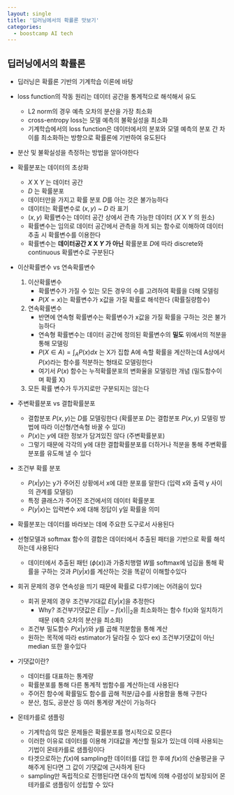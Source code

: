 ```yaml
---
layout: single
title: '딥러닝에서의 확률론 맛보기'
categories:
  - boostcamp AI tech
---
```


## 딥러닝에서의 확률론
- 딥러닝은 확률론 기반의 기계학습 이론에 바탕
- loss function의 작동 원리는 데이터 공간을 통계적으로 해석해서 유도
	- L2 norm의 경우 예측 오차의 분산을 가장 최소화
	- cross-entropy loss는 모델 예측의 불확실성을 최소화
	- 기계학습에서의 loss function은 데이터에서의 분포와 모델 예측의 분포 간 차이를 최소화하는 방향으로 확률론에 기반하여 유도된다
- 분산 및 불확실성을 측정하는 방법을 알아야한다
- 확률분포는 데이터의 초상화
	- $X$ X $Y$ 는 데이터 공간
	- $D$ 는 확률분포
	- 데이터만을 가지고 확률 분포 $D$를 아는 것은 불가능하다
	- 데이터는 확률변수로 $(x,y)$ ~ $D$ 라 표기
	- $(x,y)$ 확률변수는 데이터 공간 상에서 관측 가능한 데이터 ($X$ X $Y$ 의 원소)
	- 확률변수는 임의로 데이터 공간에서 관측을 하게 되는 함수로 이해하여 데이터 추출 시 확률변수를 이용한다
	- 확률변수는  **데이터공간 $X$ X $Y$ 가 아닌** 확률분포 $D$에 따라 discrete와 continuous 확률변수로 구분된다
- 이산확률변수 vs 연속확률변수
	1. 이산확률변수
		- 확률변수가 가질 수 있는 모든 경우의 수를 고려하여 확률을 더해 모델링
		- $P(X=x)$는 확률변수가 x값을 가질 확률로 해석한다 (확률질량함수)
	2. 연속확률변수
		- 반면에 연속형 확률변수는 확률변수가 x값을 가질 확률을 구하는 것은 불가능하다 
		- 연속형 확률변수는 데이터 공간에 정의된 확률변수의 **밀도** 위에서의 적분을 통해 모델링
		- $P(X\in A) = \int_A{P(x)dx}$ 는 X가 집합 A에 속할 확률을 계산하는데 A상에서 $P(x)$라는 함수를 적분하는 형태로 모델링한다
		- 여기서 $P(x)$ 함수는 누적확률분포의 변화율을 모델링한 개념 (밀도함수이며 확률 X)
	3. 모든 확률 변수가 두가지로만 구분되지는 않는다
- 주변확률분포 vs 결합확률분포
	- 결합분포 $P(x,y)$는 $D$를 모델링한다 (확률분포 $D$는 결합분포 $P(x,y)$ 모델링 방법에 따라 이산형/연속형 바꿀 수 있다)
	- $P(x)$는 $y$에 대한 정보가 담겨있진 않다 (주변확률분포)
	- 그렇기 때문에 각각의 y에 대한 결합확률분포를 더하거나 적분을 통해 주변확률분포를 유도해 낼 수 있다
- 조건부 확률 분포
	-  $P(x|y)$는 y가 주어진 상황에서 x에 대한 분포를 말한다 (입력 x와 출력 y 사이의 관계를 모델링)
	- 특정 클래스가 주어진 조건에서의 데이터 확률분포
	- $P(y|x)$는 입력변수 x에 대해 정답이 y일 확률을 의미
- 확률분포는 데이터를 바라보는 데에 주요한 도구로서 사용된다
- 선형모델과 softmax 함수의 결합은 데이터에서 추출된 패터을 기반으로 확률 해석하는데 사용된다
	- 데이터에서 추출된 패턴 ($\phi(x)$)과 가중치행렬 $W$를 softmax에 넘김을 통해 확률을 구하는 것과 $P(y|x)$를 계산하는 것을 똑같이 이해할수있다
- 회귀 문제의 경우 연속성을 띄기 때문에 확률로 다루기에는 어려움이 있다
	- 회귀 문제의 경우 조건부기대값 $E[y|x]$을 추정한다
		- Why? 조건부기댓값은 $E||y-f(x)||_2$을 최소화하는 함수 f(x)와 일치하기 때문 (예측 오차의 분산을 최소화)
	- 조건부 밀도함수 $P(x|y)$와 $y$를 곱해 적분함을 통해 계산
	- 원하는 목적에 따라 estimator가 달라질 수 있다 ex) 조건부기댓값이 아닌 median 또한 쓸수있다
- 기댓값이란?
	- 데이터를 대표하는 통계량
	- 확률분포를 통해 다른 통계적 범함수를 계산하는데 사용된다
	- 주어진 함수에 확률밀도 함수를 곱해 적분/급수를 사용함을 통해 구한다
	- 분산, 첨도, 공분산 등 여러 통계량 계산이 가능하다

- 몬테카를로 샘플링
	- 기계학습의 많은 문제들은 확률분포를 명시적으로 모른다
	- 이러한 이유로 데이터를 이용해 기대값을 계산할 필요가 있는데 이때 사용되는 기법이 몬테카를로 샘플링이다
	- 타겟으로하는 $f(x)$에 sampling한 데이터를 대입 한 후에 $f(x)$의 산술평균을 구해주게 된다면 그 값이 기댓값에 근사하게 된다
	- sampling만 독립적으로 진행된다면 대수의 법칙에 의해 수렴성이 보장되어 몬테카를로 샘플링이 성립할 수 있다
